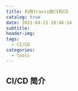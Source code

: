 ```yaml
---
title: 利用travis做CI和CD
catalog: true
date: 2021-04-21 18:46:14
subtitle:
header-img:
tags:
  - CI/CD
categories:
  - tools
---
```


## CI/CD 简介